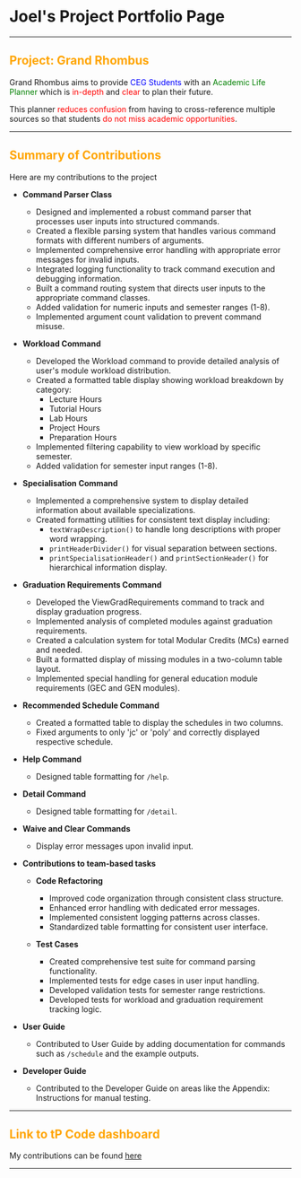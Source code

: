 # Joel's Project Portfolio Page

---
<h2>
<span style="color:orange;">Project: Grand Rhombus</span>
</h2>
Grand Rhombus aims to provide <span style="color:blue;">CEG Students</span> with an 
<span style="color:green;">Academic Life Planner</span> which is <span style="color:red;"> in-depth 
</span> and <span style="color:red;"> clear </span> to plan their future.

This planner <span style="color:red;">reduces confusion</span> from having to cross-reference multiple sources
so that students <span style="color:red;">do not miss academic opportunities</span>.

---

<h2>
<span style="color:orange;">Summary of Contributions</span>
</h2>

Here are my contributions to the project

- **Command Parser Class**
  - Designed and implemented a robust command parser that processes user inputs into structured commands.
  - Created a flexible parsing system that handles various command formats with different numbers of arguments.
  - Implemented comprehensive error handling with appropriate error messages for invalid inputs.
  - Integrated logging functionality to track command execution and debugging information.
  - Built a command routing system that directs user inputs to the appropriate command classes.
  - Added validation for numeric inputs and semester ranges (1-8).
  - Implemented argument count validation to prevent command misuse.

- **Workload Command**
  - Developed the Workload command to provide detailed analysis of user's module workload distribution.
  - Created a formatted table display showing workload breakdown by category:
    - Lecture Hours
    - Tutorial Hours
    - Lab Hours
    - Project Hours
    - Preparation Hours
  - Implemented filtering capability to view workload by specific semester.
  - Added validation for semester input ranges (1-8).

- **Specialisation Command**
  - Implemented a comprehensive system to display detailed information about available specializations.
  - Created formatting utilities for consistent text display including:
    - `textWrapDescription()` to handle long descriptions with proper word wrapping.
    - `printHeaderDivider()` for visual separation between sections.
    - `printSpecialisationHeader()` and `printSectionHeader()` for hierarchical information display.

- **Graduation Requirements Command**
  - Developed the ViewGradRequirements command to track and display graduation progress.
  - Implemented analysis of completed modules against graduation requirements.
  - Created a calculation system for total Modular Credits (MCs) earned and needed.
  - Built a formatted display of missing modules in a two-column table layout.
  - Implemented special handling for general education module requirements (GEC and GEN modules).

- **Recommended Schedule Command**
  - Created a formatted table to display the schedules in two columns.
  - Fixed arguments to only 'jc' or 'poly' and correctly displayed respective schedule.

- **Help Command**
  - Designed table formatting for `/help`.

- **Detail Command**
  - Designed table formatting for `/detail`.

- **Waive and Clear Commands**
  - Display error messages upon invalid input.

- **Contributions to team-based tasks**
  - **Code Refactoring**
    - Improved code organization through consistent class structure.
    - Enhanced error handling with dedicated error messages.
    - Implemented consistent logging patterns across classes.
    - Standardized table formatting for consistent user interface.

  - **Test Cases**
    - Created comprehensive test suite for command parsing functionality.
    - Implemented tests for edge cases in user input handling.
    - Developed validation tests for semester range restrictions.
    - Developed tests for workload and graduation requirement tracking logic.

- **User Guide**
  - Contributed to User Guide by adding documentation for commands such as `/schedule` and the example outputs.

- **Developer Guide**
  - Contributed to the Developer Guide on areas like the Appendix: Instructions for manual testing.

---

<h2>
<span style="color:orange;">Link to tP Code dashboard</span>
</h2>

My contributions can be found
[here](https://nus-cs2113-ay2425s2.github.io/tp-dashboard/?search=itsjoelha&breakdown=true)

---